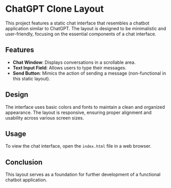 # ChatGPT Clone Layout

This project features a static chat interface that resembles a chatbot application similar to ChatGPT. The layout is designed to be minimalistic and user-friendly, focusing on the essential components of a chat interface.

## Features

- **Chat Window**: Displays conversations in a scrollable area.
- **Text Input Field**: Allows users to type their messages.
- **Send Button**: Mimics the action of sending a message (non-functional in this static layout).

## Design

The interface uses basic colors and fonts to maintain a clean and organized appearance. The layout is responsive, ensuring proper alignment and usability across various screen sizes.

## Usage

To view the chat interface, open the `index.html` file in a web browser.

## Conclusion

This layout serves as a foundation for further development of a functional chatbot application.
